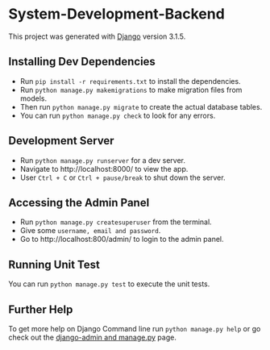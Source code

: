 # System-Development-Backend

This project was generated with [Django](https://www.djangoproject.com/) version 3.1.5.

## Installing Dev Dependencies

* Run `pip install -r requirements.txt` to install the dependencies.
* Run `python manage.py makemigrations` to make migration files from models.
* Then run `python manage.py migrate` to create the actual database tables.
* You can run `python manage.py check` to look for any errors.

## Development Server

* Run `python manage.py runserver` for a dev server.
* Navigate to http://localhost:8000/ to view the app.
* User `Ctrl + C` or `Ctrl + pause/break` to shut down the server.

## Accessing the Admin Panel

* Run `python manage.py createsuperuser` from the terminal.
* Give some `username, email and password`.
* Go to http://localhost:800/admin/ to login to the admin panel.

## Running Unit Test

You can run `python manage.py test` to execute the unit tests.

## Further Help

To get more help on Django Command line run `python manage.py help` or go check out the [django-admin and manage.py](https://docs.djangoproject.com/en/3.1/ref/django-admin/) page.
